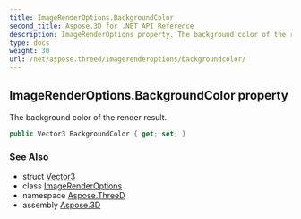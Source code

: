 ```yaml
---
title: ImageRenderOptions.BackgroundColor
second_title: Aspose.3D for .NET API Reference
description: ImageRenderOptions property. The background color of the render result
type: docs
weight: 30
url: /net/aspose.threed/imagerenderoptions/backgroundcolor/
---
```

## ImageRenderOptions.BackgroundColor property

The background color of the render result.

```csharp
public Vector3 BackgroundColor { get; set; }
```

### See Also

* struct [Vector3](../../../aspose.threed.utilities/vector3/)
* class [ImageRenderOptions](../)
* namespace [Aspose.ThreeD](../../imagerenderoptions/)
* assembly [Aspose.3D](../../../)


